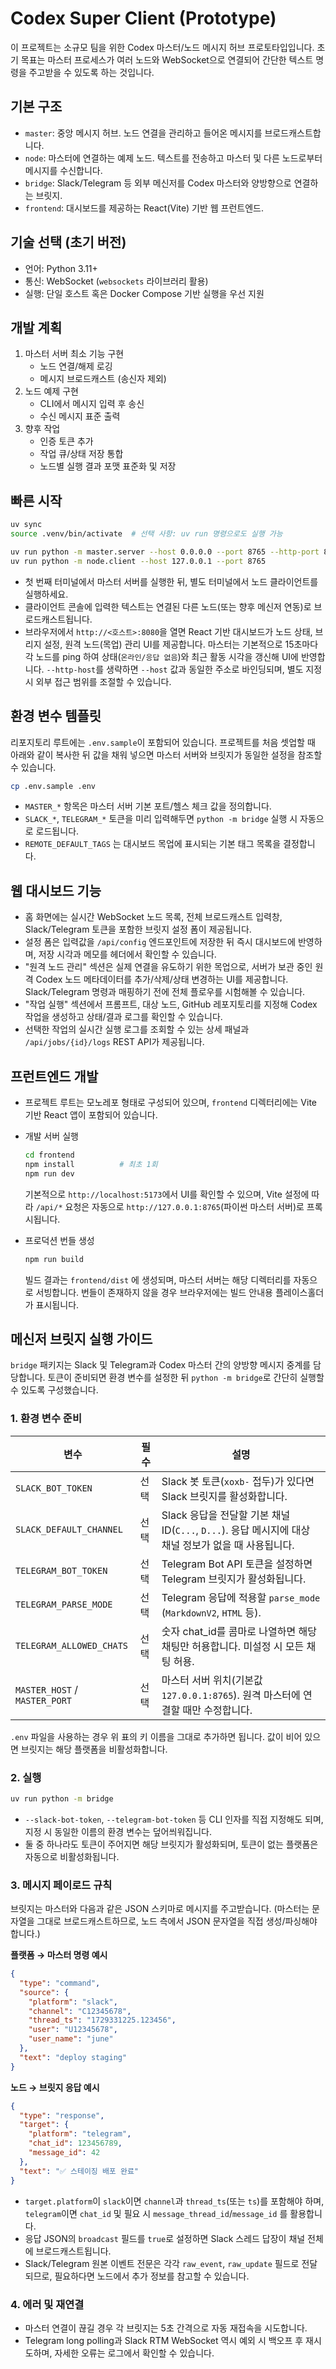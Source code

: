 # Codex Super Client (Prototype)

이 프로젝트는 소규모 팀을 위한 Codex 마스터/노드 메시지 허브 프로토타입입니다. 초기 목표는 마스터 프로세스가 여러 노드와 WebSocket으로 연결되어 간단한 텍스트 명령을 주고받을 수 있도록 하는 것입니다.

## 기본 구조

- `master`: 중앙 메시지 허브. 노드 연결을 관리하고 들어온 메시지를 브로드캐스트합니다.
- `node`: 마스터에 연결하는 예제 노드. 텍스트를 전송하고 마스터 및 다른 노드로부터 메시지를 수신합니다.
- `bridge`: Slack/Telegram 등 외부 메신저를 Codex 마스터와 양방향으로 연결하는 브릿지.
- `frontend`: 대시보드를 제공하는 React(Vite) 기반 웹 프런트엔드.

## 기술 선택 (초기 버전)

- 언어: Python 3.11+
- 통신: WebSocket (`websockets` 라이브러리 활용)
- 실행: 단일 호스트 혹은 Docker Compose 기반 실행을 우선 지원

## 개발 계획

1. 마스터 서버 최소 기능 구현
   - 노드 연결/해제 로깅
   - 메시지 브로드캐스트 (송신자 제외)
2. 노드 예제 구현
   - CLI에서 메시지 입력 후 송신
   - 수신 메시지 표준 출력
3. 향후 작업
   - 인증 토큰 추가
   - 작업 큐/상태 저장 통합
   - 노드별 실행 결과 포맷 표준화 및 저장

## 빠른 시작

```bash
uv sync
source .venv/bin/activate  # 선택 사항: uv run 명령으로도 실행 가능

uv run python -m master.server --host 0.0.0.0 --port 8765 --http-port 8080
uv run python -m node.client --host 127.0.0.1 --port 8765
```

- 첫 번째 터미널에서 마스터 서버를 실행한 뒤, 별도 터미널에서 노드 클라이언트를 실행하세요.
- 클라이언트 콘솔에 입력한 텍스트는 연결된 다른 노드(또는 향후 메신저 연동)로 브로드캐스트됩니다.
- 브라우저에서 `http://<호스트>:8080`을 열면 React 기반 대시보드가 노드 상태, 브리지 설정, 원격 노드(목업) 관리 UI를 제공합니다. 마스터는 기본적으로 15초마다 각 노드를 ping 하여 상태(`온라인/응답 없음`)와 최근 활동 시각을 갱신해 UI에 반영합니다. `--http-host`를 생략하면 `--host` 값과 동일한 주소로 바인딩되며, 별도 지정 시 외부 접근 범위를 조절할 수 있습니다.

## 환경 변수 템플릿

리포지토리 루트에는 `.env.sample`이 포함되어 있습니다. 프로젝트를 처음 셋업할 때 아래와 같이 복사한 뒤 값을 채워 넣으면 마스터 서버와 브릿지가 동일한 설정을 참조할 수 있습니다.

```bash
cp .env.sample .env
```

- `MASTER_*` 항목은 마스터 서버 기본 포트/헬스 체크 값을 정의합니다.
- `SLACK_*`, `TELEGRAM_*` 토큰을 미리 입력해두면 `python -m bridge` 실행 시 자동으로 로드됩니다.
- `REMOTE_DEFAULT_TAGS` 는 대시보드 목업에 표시되는 기본 태그 목록을 결정합니다.

## 웹 대시보드 기능

- 홈 화면에는 실시간 WebSocket 노드 목록, 전체 브로드캐스트 입력창, Slack/Telegram 토큰을 포함한 브릿지 설정 폼이 제공됩니다.
- 설정 폼은 입력값을 `/api/config` 엔드포인트에 저장한 뒤 즉시 대시보드에 반영하며, 저장 시각과 메모를 헤더에서 확인할 수 있습니다.
- "원격 노드 관리" 섹션은 실제 연결을 유도하기 위한 목업으로, 서버가 보관 중인 원격 Codex 노드 메타데이터를 추가/삭제/상태 변경하는 UI를 제공합니다. Slack/Telegram 명령과 매핑하기 전에 전체 플로우를 시험해볼 수 있습니다.
- "작업 실행" 섹션에서 프롬프트, 대상 노드, GitHub 레포지토리를 지정해 Codex 작업을 생성하고 상태/결과 로그를 확인할 수 있습니다.
- 선택한 작업의 실시간 실행 로그를 조회할 수 있는 상세 패널과 `/api/jobs/{id}/logs` REST API가 제공됩니다.

## 프런트엔드 개발

- 프로젝트 루트는 모노레포 형태로 구성되어 있으며, `frontend` 디렉터리에는 Vite 기반 React 앱이 포함되어 있습니다.
- 개발 서버 실행

  ```bash
  cd frontend
  npm install          # 최초 1회
  npm run dev
  ```

  기본적으로 `http://localhost:5173`에서 UI를 확인할 수 있으며, Vite 설정에 따라 `/api/*` 요청은 자동으로 `http://127.0.0.1:8765`(파이썬 마스터 서버)로 프록시됩니다.

- 프로덕션 번들 생성

  ```bash
  npm run build
  ```

  빌드 결과는 `frontend/dist` 에 생성되며, 마스터 서버는 해당 디렉터리를 자동으로 서빙합니다. 번들이 존재하지 않을 경우 브라우저에는 빌드 안내용 플레이스홀더가 표시됩니다.

## 메신저 브릿지 실행 가이드

`bridge` 패키지는 Slack 및 Telegram과 Codex 마스터 간의 양방향 메시지 중계를 담당합니다. 토큰이 준비되면 환경 변수를 설정한 뒤 `python -m bridge`로 간단히 실행할 수 있도록 구성했습니다.

### 1. 환경 변수 준비

| 변수 | 필수 | 설명 |
| --- | --- | --- |
| `SLACK_BOT_TOKEN` | 선택 | Slack 봇 토큰(`xoxb-` 접두)가 있다면 Slack 브릿지를 활성화합니다. |
| `SLACK_DEFAULT_CHANNEL` | 선택 | Slack 응답을 전달할 기본 채널 ID(`C...`, `D...`). 응답 메시지에 대상 채널 정보가 없을 때 사용됩니다. |
| `TELEGRAM_BOT_TOKEN` | 선택 | Telegram Bot API 토큰을 설정하면 Telegram 브릿지가 활성화됩니다. |
| `TELEGRAM_PARSE_MODE` | 선택 | Telegram 응답에 적용할 `parse_mode` (`MarkdownV2`, `HTML` 등). |
| `TELEGRAM_ALLOWED_CHATS` | 선택 | 숫자 chat_id를 콤마로 나열하면 해당 채팅만 허용합니다. 미설정 시 모든 채팅 허용. |
| `MASTER_HOST` / `MASTER_PORT` | 선택 | 마스터 서버 위치(기본값 `127.0.0.1:8765`). 원격 마스터에 연결할 때만 수정합니다. |

`.env` 파일을 사용하는 경우 위 표의 키 이름을 그대로 추가하면 됩니다. 값이 비어 있으면 브릿지는 해당 플랫폼을 비활성화합니다.

### 2. 실행

```bash
uv run python -m bridge
```

- `--slack-bot-token`, `--telegram-bot-token` 등 CLI 인자를 직접 지정해도 되며, 지정 시 동일한 이름의 환경 변수는 덮어씌워집니다.
- 둘 중 하나라도 토큰이 주어지면 해당 브릿지가 활성화되며, 토큰이 없는 플랫폼은 자동으로 비활성화됩니다.

### 3. 메시지 페이로드 규칙

브릿지는 마스터와 다음과 같은 JSON 스키마로 메시지를 주고받습니다. (마스터는 문자열을 그대로 브로드캐스트하므로, 노드 측에서 JSON 문자열을 직접 생성/파싱해야 합니다.)

**플랫폼 → 마스터 명령 예시**

```json
{
  "type": "command",
  "source": {
    "platform": "slack",
    "channel": "C12345678",
    "thread_ts": "1729331225.123456",
    "user": "U12345678",
    "user_name": "june"
  },
  "text": "deploy staging"
}
```

**노드 → 브릿지 응답 예시**

```json
{
  "type": "response",
  "target": {
    "platform": "telegram",
    "chat_id": 123456789,
    "message_id": 42
  },
  "text": "✅ 스테이징 배포 완료"
}
```

- `target.platform`이 `slack`이면 `channel`과 `thread_ts`(또는 `ts`)를 포함해야 하며, `telegram`이면 `chat_id` 및 필요 시 `message_thread_id`/`message_id` 를 활용합니다.
- 응답 JSON의 `broadcast` 필드를 `true`로 설정하면 Slack 스레드 답장이 채널 전체에 브로드캐스트됩니다.
- Slack/Telegram 원본 이벤트 전문은 각각 `raw_event`, `raw_update` 필드로 전달되므로, 필요하다면 노드에서 추가 정보를 참고할 수 있습니다.

### 4. 에러 및 재연결

- 마스터 연결이 끊길 경우 각 브릿지는 5초 간격으로 자동 재접속을 시도합니다.
- Telegram long polling과 Slack RTM WebSocket 역시 예외 시 백오프 후 재시도하며, 자세한 오류는 로그에서 확인할 수 있습니다.
